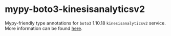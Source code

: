 # mypy-boto3-kinesisanalyticsv2

Mypy-friendly type annotations for `boto3` 1.10.18 `kinesisanalyticsv2` service.
More information can be found [here](https://github.com/vemel/mypy_boto3).